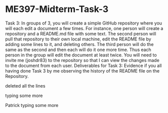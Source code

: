 # ME397-Midterm-Task-3
Task 3: In groups of 3, you will create a simple GitHub repository where you will each edit a
document a few times. For instance, one person will create a repository and a README.md file
with some text. The second person will pull that repository to their own local machine, edit the
README file by adding some lines to it, and deleting others. The third person will do the same
as the second and then each will do it one more time. Thus each person in the group will edit the
document at least twice. You will need to invite me (joshdr83) to the repository so that I can
view the changes made to the document from each user.
Deliverables for Task 3: Evidence if you all having done Task 3 by me observing the history of
the README file on the Repository.

deleted all the lines

typing some more

Patrick typing some more
